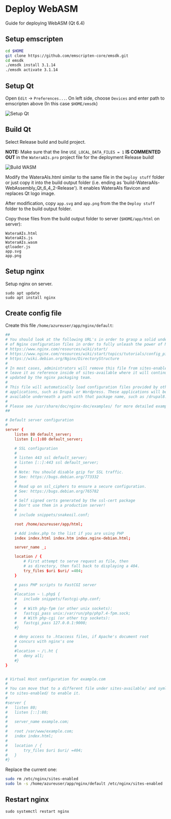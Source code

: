 # Deploy WebASM
Guide for deploying WebASM (Qt 6.4)

## Setup emscripten
```sh
cd $HOME
git clone https://github.com/emscripten-core/emsdk.git
cd emsdk
./emsdk install 3.1.14
./emsdk activate 3.1.14
```

## Setup Qt
Open `Edit` -> `Preferences...`. On left side, choose `Devices` and enter path to emscripten above (In this case `$HOME/emsdk`)

![Setup Qt](Setup-Qt.png)

## Build Qt
Select Release build and build project.

**NOTE:** Make sure that the line `USE_LOCAL_DATA_FILES = 1` **IS COMMENTED OUT** in the `WateraAIs.pro` project file for the deployment Release build!

![Build WASM](Build-Project.png)

Modify the WateraAIs.html similar to the same file in the `Deploy stuff` folder
or just copy it into the build output folder (i.e. ending as 'build-WateraAIs-WebAssembly_Qt_6_4_2-Release').
It enables WateraAIs flavicon and replaces Qt logo image.

After modification, copy `app.svg` and `app.png` from the the `Deploy stuff` folder to the build output folder.

Copy those files from the build output folder to server (`$HOME/app/html` on server):
```
WateraAIs.html
WateraAIs.js
WateraAIs.wasm
qtloader.js
app.svg
app.png
```

## Setup nginx
Setup nginx on server.
```
sudo apt update
sudo apt install nginx
```

## Create config file
Create this file `/home/azureuser/app/nginx/default`:
```conf
##
# You should look at the following URL's in order to grasp a solid understanding
# of Nginx configuration files in order to fully unleash the power of Nginx.
# https://www.nginx.com/resources/wiki/start/
# https://www.nginx.com/resources/wiki/start/topics/tutorials/config_pitfalls/
# https://wiki.debian.org/Nginx/DirectoryStructure
#
# In most cases, administrators will remove this file from sites-enabled/ and
# leave it as reference inside of sites-available where it will continue to be
# updated by the nginx packaging team.
#
# This file will automatically load configuration files provided by other
# applications, such as Drupal or Wordpress. These applications will be made
# available underneath a path with that package name, such as /drupal8.
#
# Please see /usr/share/doc/nginx-doc/examples/ for more detailed examples.
##

# Default server configuration
#
server {
	listen 80 default_server;
	listen [::]:80 default_server;

	# SSL configuration
	#
	# listen 443 ssl default_server;
	# listen [::]:443 ssl default_server;
	#
	# Note: You should disable gzip for SSL traffic.
	# See: https://bugs.debian.org/773332
	#
	# Read up on ssl_ciphers to ensure a secure configuration.
	# See: https://bugs.debian.org/765782
	#
	# Self signed certs generated by the ssl-cert package
	# Don't use them in a production server!
	#
	# include snippets/snakeoil.conf;

	root /home/azureuser/app/html;

	# Add index.php to the list if you are using PHP
	index index.html index.htm index.nginx-debian.html;

	server_name _;

	location / {
		# First attempt to serve request as file, then
		# as directory, then fall back to displaying a 404.
		try_files $uri $uri/ =404;
	}

	# pass PHP scripts to FastCGI server
	#
	#location ~ \.php$ {
	#	include snippets/fastcgi-php.conf;
	#
	#	# With php-fpm (or other unix sockets):
	#	fastcgi_pass unix:/var/run/php/php7.4-fpm.sock;
	#	# With php-cgi (or other tcp sockets):
	#	fastcgi_pass 127.0.0.1:9000;
	#}

	# deny access to .htaccess files, if Apache's document root
	# concurs with nginx's one
	#
	#location ~ /\.ht {
	#	deny all;
	#}
}


# Virtual Host configuration for example.com
#
# You can move that to a different file under sites-available/ and symlink that
# to sites-enabled/ to enable it.
#
#server {
#	listen 80;
#	listen [::]:80;
#
#	server_name example.com;
#
#	root /var/www/example.com;
#	index index.html;
#
#	location / {
#		try_files $uri $uri/ =404;
#	}
#}
```

Replace the current one:
```sh
sudo rm /etc/nginx/sites-enabled
sudo ln -s /home/azureuser/app/nginx/default /etc/nginx/sites-enabled
```

## Restart nginx
```
sudo systemctl restart nginx
```